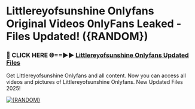 # Littlereyofsunshine Onlyfans Original Videos 0nlyFans Leaked - Files Updated! ({RANDOM})

<h3>🔴 CLICK HERE 🌐==►► <a href="https://betterlinks.top/A2PfLJ" rel="nofollow">Littlereyofsunshine Onlyfans Updated Files</a></h3>

Get Littlereyofsunshine Onlyfans and all content. Now you can access all videos and pictures of Littlereyofsunshine Onlyfans. New Updated Files 2025!

[![{RANDOM}](https://i.imgur.com/ppqm5kG.gif)](https://betterlinks.top/A2PfLJ)